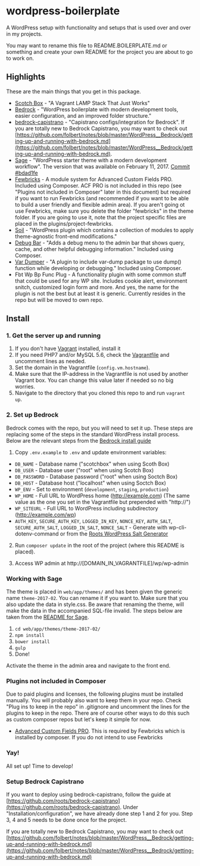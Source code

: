 # wordpress-boilerplate
A WordPress setup with functionality and setups that is used over and over in my projects.

You may want to rename this file to README.BOILERPLATE.md or something and create your own README for the project you are about to go to work on.

## Highlights
These are the main things that you get in this package.

- [Scotch Box](https://box.scotch.io/) - "A Vagrant LAMP Stack That Just Works"
- [Bedrock](https://roots.io/bedrock/) - "WordPress boilerplate with modern development tools, easier configuration, and an improved folder structure."
- [bedrock-capistrano](https://github.com/roots/bedrock-capistrano) - "Capistrano configs/integration for Bedrock". If you are totally new to Bedrock Capistrano, you may want to check out [https://github.com/folbert/notes/blob/master/WordPress__Bedrock/getting-up-and-running-with-bedrock.md](https://github.com/folbert/notes/blob/master/WordPress__Bedrock/getting-up-and-running-with-bedrock.md).
- [Sage](https://github.com/roots/sage) - "WordPress starter theme with a modern development workflow". The version that was available on February 11, 2017. [Commit #bdad1fe](https://github.com/roots/sage/tree/bdad1fe3b19376919d80b8f001cf2f5c654fc19e)
- [Fewbricks](https://github.com/folbert/fewbricks) - A module system for Advanced Custom Fields PRO. Included using Composer. ACF PRO is not included in this repo (see "Plugins not included in Composer" later in this document) but required if you want to run Fewbricks (and recommended if you want to be able to build a user friendly and flexible admin area). If you aren't going ot use Fewbricks, make sure you delete the folder "fewbricks" in the theme folder. If you are going to use it, note that the project specific files are placed in the plugins/project-fewbricks.
- [Soil](https://github.com/roots/soil) - "WordPress plugin which contains a collection of modules to apply theme-agnostic front-end modifications."
- [Debug Bar](https://wordpress.org/plugins/debug-bar/) - "Adds a debug menu to the admin bar that shows query, cache, and other helpful debugging information." Included using Composer.
- [Var Dumper](https://wordpress.org/plugins/var-dumper/) - "A plugin to include var-dump package to use dump() function while developing or debugging." Included using Composer.
- Fbt Wp Bp Func Plug - A functionality plugin with some common stuff that could be used for any WP site. Includes cookie alert, environment snitch, customized login form and more. And yes, the name for the plugin is not the best but at least it is generic. Currently resides in the repo but will be moved to own repo.

## Install

### 1. Get the server up and running
1. If you don't have [Vagrant](https://www.vagrantup.com/) installed, install it
2. If you need PHP7 and/or MySQL 5.6, check the [Vagrantfile](Vagrantfile) and uncomment lines as needed.
3. Set the domain in the Vagrantfile (`config.vm.hostname`).
4. Make sure that the IP-address in the Vagrantfile is not used by another Vagrant box. You can change this value later if needed so no big worries. 
5. Navigate to the directory that you cloned this repo to and run `vagrant up`.

### 2. Set up Bedrock
Bedrock comes with the repo, but you will need to set it up. These steps are replacing some of the steps in the standard WordPress install process. Below are the relevant steps from the [Bedrock install guide](https://roots.io/bedrock/docs/installing-bedrock/)

1. Copy `.env.example` to `.env` and update environment variables:
- `DB_NAME` - Database name ("scotchbox" when using Scoth Box)
- `DB_USER` - Database user ("root" when using Scotch Box)
- `DB_PASSWORD` - Database password ("root" when using Soctch Box)
- `DB_HOST` - Database host ("localhost" when using Soctch Box)
- `WP_ENV` - Set to environment (`development`, `staging`, `production`)
- `WP_HOME` - Full URL to WordPress home (http://example.com) (The same value as the one you set in the Vagrantfile but prepended with "http://")
- `WP_SITEURL` - Full URL to WordPress including subdirectory (http://example.com/wp)
- `AUTH_KEY`, `SECURE_AUTH_KEY`, `LOGGED_IN_KEY`, `NONCE_KEY`, `AUTH_SALT`, `SECURE_AUTH_SALT`, `LOGGED_IN_SALT`, `NONCE_SALT` - Generate with wp-cli-dotenv-command or from the [Roots WordPress Salt Generator](https://roots.io/salts.html)

2. Run `composer update` in the root of the project (where this README is placed).

3. Access WP admin at http://[DOMAIN_IN_VAGRANTFILE]/wp/wp-admin

### Working with Sage
The theme is placed in `web/app/themes/` and has been given the generic name `theme-2017-02`. You can rename it if you want to. Make sure that you also update the data in style.css. Be aware that renaming the theme, will make the data in the accompanied SQL-file invalid. The steps below are taken from the [README for Sage](web/app/themes/theme-2017-02/README.SAGE.md).
 
1. `cd web/app/themes/theme-2017-02/`
2. `npm install`
3. `bower install`
4. `gulp`
5. Done!

Activate the theme in the admin area and navigate to the front end.

### Plugins not included in Composer
Due to paid plugins and licenses, the following plugins must be installed manually. You will probably also want to keep them in your repo. Check "Plug ins to keep in the repo" in .gitignore and uncomment the lines for the plugins to keep in the repo. There are of course other ways to do this such as custom composer repos but let's keep it simple for now.

- [Advanced Custom Fields PRO](https://www.advancedcustomfields.com/). This is required by Fewbricks which is installed by composer. If you do not intend to use Fewbricks

### Yay!
All set up! Time to develop!

### Setup Bedrock Capistrano
If you want to deploy using bedrock-capistrano, follow the guide at [https://github.com/roots/bedrock-capistrano](https://github.com/roots/bedrock-capistrano). Under "Installation/configuration", we have already done step 1 and 2 for you. Step 3, 4 and 5 needs to be done once for the project.

 If you are totally new to Bedrock Capistrano, you may want to check out [https://github.com/folbert/notes/blob/master/WordPress__Bedrock/getting-up-and-running-with-bedrock.md](https://github.com/folbert/notes/blob/master/WordPress__Bedrock/getting-up-and-running-with-bedrock.md)